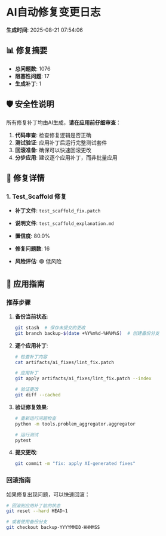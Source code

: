 # AI自动修复变更日志

**生成时间**: 2025-08-21 07:54:06

## 📊 修复摘要

- **总问题数**: 1076
- **阻塞性问题**: 17
- **生成补丁**: 1

## 🛡️ 安全性说明

所有修复补丁均由AI生成，**请在应用前仔细审查**：

1. **代码审查**: 检查修复逻辑是否正确
2. **测试验证**: 应用补丁后运行完整测试套件
3. **回滚准备**: 确保可以快速回滚更改
4. **分步应用**: 建议逐个应用补丁，而非批量应用

## 🔧 修复详情

### 1. Test_Scaffold 修复

- **补丁文件**: `test_scaffold_fix.patch`
- **说明文件**: `test_scaffold_explanation.md`
- **置信度**: 80.0%
- **修复问题数**: 16

- **风险评估**: 🟢 低风险

## 🚀 应用指南

### 推荐步骤

1. **备份当前状态**:
   ```bash
   git stash  # 保存未提交的更改
   git branch backup-$(date +%Y%m%d-%H%M%S)  # 创建备份分支
   ```

2. **逐个应用补丁**:
   ```bash
   # 检查补丁内容
   cat artifacts/ai_fixes/lint_fix.patch

   # 应用补丁
   git apply artifacts/ai_fixes/lint_fix.patch --index

   # 验证更改
   git diff --cached
   ```

3. **验证修复效果**:
   ```bash
   # 重新运行问题检查
   python -m tools.problem_aggregator.aggregator

   # 运行测试
   pytest
   ```

4. **提交更改**:
   ```bash
   git commit -m "fix: apply AI-generated fixes"
   ```

### 回滚指南

如果修复出现问题，可以快速回滚：

```bash
# 回滚到应用补丁前的状态
git reset --hard HEAD~1

# 或者使用备份分支
git checkout backup-YYYYMMDD-HHMMSS
```
